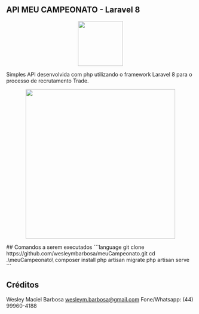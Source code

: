 ## API MEU CAMPEONATO - Laravel 8
<p align="center">
	<img src="https://logospng.org/download/laravel/logo-laravel-256.png" height="120">
</p>
Simples API desenvolvida com php utilizando o framework Laravel 8 para o processo de recrutamento Trade.
<p align="center">
<img src="https://i.ibb.co/Wz1zRq8/teste.jpg" height="400" />
</p>
## Comandos a serem executados
```language
git clone https://github.com/wesleymbarbosa/meuCampeonato.git
cd .\meuCampeonato\
composer install
php artisan migrate
php artisan serve
```

## Créditos
Wesley Maciel Barbosa
wesleym.barbosa@gmail.com
Fone/Whatsapp: (44) 99960-4188
